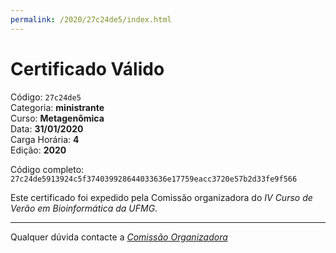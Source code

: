 ```yaml
---
permalink: /2020/27c24de5/index.html
---
```


# Certificado Válido

Código: `27c24de5`<br>
Categoria: **ministrante**<br>
Curso: **Metagenômica**<br>
Data: **31/01/2020**<br>
Carga Horária: **4**<br>
Edição: **2020**<br>


Código completo: `27c24de5913924c5f374039928644033636e17759eacc3720e57b2d33fe9f566`


Este certificado foi expedido pela Comissão organizadora do *IV Curso de Verão em Bioinformática da UFMG*.

----

Qualquer dúvida contacte a [_Comissão Organizadora_](<mailto:cursobioinfoufmg@gmail.com$subject=[Certificados]>)

